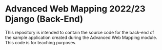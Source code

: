 # Advanced Web Mapping 2022/23 Django (Back-End)
This repository is intended to contain the source code for the back-end of the sample application created during the Advanced Web Mapping module. This code is for teaching purposes.
